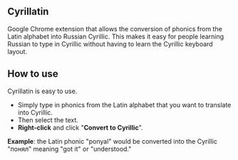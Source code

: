 ## Cyrillatin
Google Chrome extension that allows the conversion of phonics from the Latin alphabet into Russian Cyrillic.
This makes it easy for people learning Russian to type in Cyrillic without having to learn the Cyrillic keyboard layout.

## How to use
Cyrillatin is easy to use. 
- Simply type in phonics from the Latin alphabet that you want to translate into Cyrillic.
- Then select the text.
- **Right-click** and click "**Convert to Cyrillic**".

**Example**: the Latin phonic "ponyal" would be converted into the Cyrillic "понял" meaning "got it" or "understood."
